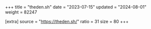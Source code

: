 +++
title = "theden.sh"
date = "2023-07-15"
updated = "2024-08-01"
weight = 82247

[extra]
source = "https://theden.sh/"
ratio = 31
size = 80
+++
